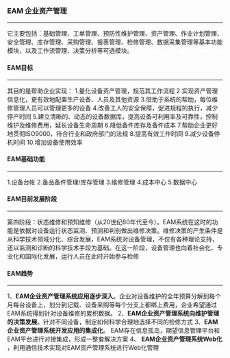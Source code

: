 ### EAM 企业资产管理
---
它主要包括：基础管理、工单管理、预防性维护管理、资产管理、作业计划管理、安全管理、库存管理、采购管理、报表管理、检修管理、数据采集管理等基本功能模块，以及工作流管理、决策分析等可选模块。

#### EAM目标
---
其目的是帮助企业实现：
1.量化设备资产管理，规范其工作流程
2.实现资产管理信息化，更有效地配置生产设备、人员及其他资源
3.借助于系统的帮助，每位维修管理人员可以管理更多的设备
4.改善工人的安全保障，促进规程的执行，减少停产时间
5.建立清晰的、动态的设备数据库，提高设备可利用率及可靠性，控制维护及维修费用，延长设备生命周期
6.降低备件库存及备件成本
7.帮助企业更好地贯彻ISO9000，符合行业和政府部门的法规
8.提高有效工作时间
9.减少设备停机时间
10.增加设备使用效率

#### EAM基础功能
---
1.设备台帐
2.备品备件管理/库存管理
3.维修管理
4.成本中心
5.数据中心

#### EAM目前发展阶段
---
第四阶段：状态维修和预知维修（从20世纪80年代至今）。EAM系统在这时的功能是依据对设备运行状态监测、预测和判别做出维修决策。维修决策的产生条件是从科学技术领域分化、综合发展，EAM系统对设备管理，不仅有各种理论支持，还以监测和诊断的科学技术手段为基础。在这一阶段，设备管理也向着社会化、专业化和国际化发展，运行人员在此时开始参与检修


#### EAM趋势
---
1、**EAM企业资产管理系统应用逐步深入**。企业对设备维护的全年预算分解到每个月每台设备上，划分到记载、设备采购等每个分支上都绑上费用，企业希望通过EAM系统得到针对设备维修的累积数据。
2、**EAM企业资产管理系统向维护管理的决策发展**。针对不同设备，制定如何科学合理地选择不同的检修方式
3、**EAM企业资产管理系统开发应用的集成化**。 EAM存在信息孤岛，期望信息管理平台和EAM平台进行对接集成，形成一整套解决方案
4、 **EAM企业资产管理系统Web化** ，利用通信技术实现对EAM资产管理系统进行Web化管理



